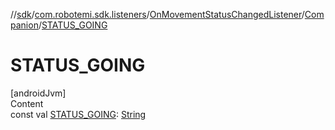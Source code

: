 //[sdk](../../../../index.md)/[com.robotemi.sdk.listeners](../../index.md)/[OnMovementStatusChangedListener](../index.md)/[Companion](index.md)/[STATUS_GOING](-s-t-a-t-u-s_-g-o-i-n-g.md)



# STATUS_GOING  
[androidJvm]  
Content  
const val [STATUS_GOING](-s-t-a-t-u-s_-g-o-i-n-g.md): [String](https://kotlinlang.org/api/latest/jvm/stdlib/kotlin/-string/index.html)  



